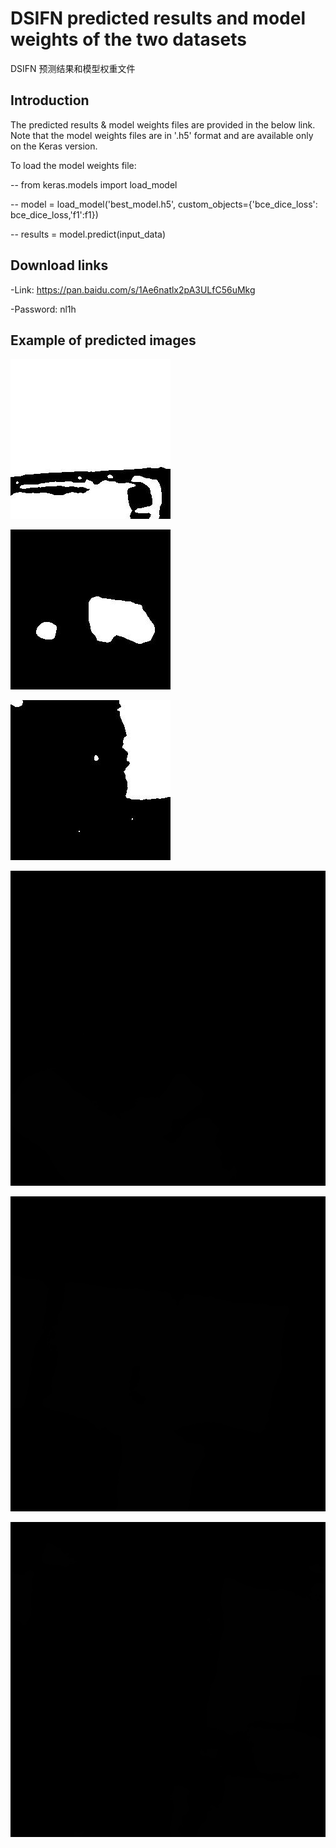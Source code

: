 # DSIFN predicted results and model weights of the two datasets
 DSIFN 预测结果和模型权重文件

## Introduction

The predicted results & model weights files are provided in the below link. Note that the model weights files are in '.h5' format and are available only on the Keras version.

To load the model weights file:

-- from keras.models import load_model

-- model = load_model('best_model.h5', custom_objects={'bce_dice_loss': bce_dice_loss,'f1':f1})

-- results = model.predict(input_data)


## Download links

-Link: https://pan.baidu.com/s/1Ae6natlx2pA3ULfC56uMkg

-Password: nl1h

## Example of predicted images

![1](imgs/00000.jpg)


![2](imgs/00001.jpg)


![3](imgs/00002.jpg)


![4](imgs/41.jpg)


![5](imgs/19.jpg)


![6](imgs/4.jpg)
